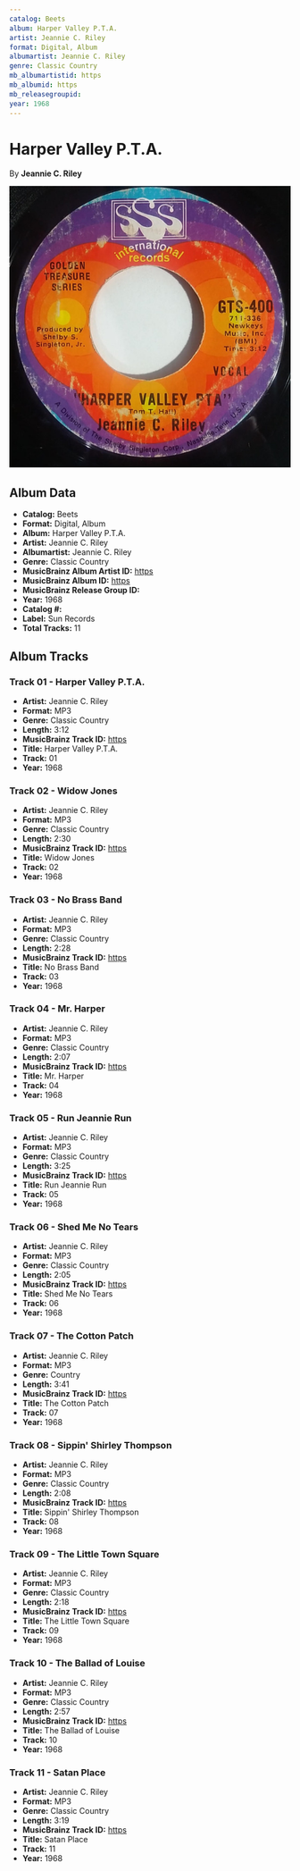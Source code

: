 ```yaml
---
catalog: Beets
album: Harper Valley P.T.A.
artist: Jeannie C. Riley
format: Digital, Album
albumartist: Jeannie C. Riley
genre: Classic Country
mb_albumartistid: https
mb_albumid: https
mb_releasegroupid: 
year: 1968
---
```


# Harper Valley P.T.A.

By **Jeannie C. Riley**

![](../../assets/beetscovers/Jeannie_C_Riley-Harper_Valley_PTA.jpg)

## Album Data

- **Catalog:** Beets
- **Format:** Digital, Album
- **Album:** Harper Valley P.T.A.
- **Artist:** Jeannie C. Riley
- **Albumartist:** Jeannie C. Riley
- **Genre:** Classic Country
- **MusicBrainz Album Artist ID:** [https](https://musicbrainz.org/artist/https)
- **MusicBrainz Album ID:** [https](https://musicbrainz.org/release/https)
- **MusicBrainz Release Group ID:** [](https://musicbrainz.org/release-group/)
- **Year:** 1968
- **Catalog #:** 
- **Label:** Sun Records
- **Total Tracks:** 11

## Album Tracks

### Track 01 - Harper Valley P.T.A.

- **Artist:** Jeannie C. Riley
- **Format:** MP3
- **Genre:** Classic Country
- **Length:** 3:12
- **MusicBrainz Track ID:** [https](https://musicbrainz.org/recording/https)
- **Title:** Harper Valley P.T.A.
- **Track:** 01
- **Year:** 1968

### Track 02 - Widow Jones

- **Artist:** Jeannie C. Riley
- **Format:** MP3
- **Genre:** Classic Country
- **Length:** 2:30
- **MusicBrainz Track ID:** [https](https://musicbrainz.org/recording/https)
- **Title:** Widow Jones
- **Track:** 02
- **Year:** 1968

### Track 03 - No Brass Band

- **Artist:** Jeannie C. Riley
- **Format:** MP3
- **Genre:** Classic Country
- **Length:** 2:28
- **MusicBrainz Track ID:** [https](https://musicbrainz.org/recording/https)
- **Title:** No Brass Band
- **Track:** 03
- **Year:** 1968

### Track 04 - Mr. Harper

- **Artist:** Jeannie C. Riley
- **Format:** MP3
- **Genre:** Classic Country
- **Length:** 2:07
- **MusicBrainz Track ID:** [https](https://musicbrainz.org/recording/https)
- **Title:** Mr. Harper
- **Track:** 04
- **Year:** 1968

### Track 05 - Run Jeannie Run

- **Artist:** Jeannie C. Riley
- **Format:** MP3
- **Genre:** Classic Country
- **Length:** 3:25
- **MusicBrainz Track ID:** [https](https://musicbrainz.org/recording/https)
- **Title:** Run Jeannie Run
- **Track:** 05
- **Year:** 1968

### Track 06 - Shed Me No Tears

- **Artist:** Jeannie C. Riley
- **Format:** MP3
- **Genre:** Classic Country
- **Length:** 2:05
- **MusicBrainz Track ID:** [https](https://musicbrainz.org/recording/https)
- **Title:** Shed Me No Tears
- **Track:** 06
- **Year:** 1968

### Track 07 - The Cotton Patch

- **Artist:** Jeannie C. Riley
- **Format:** MP3
- **Genre:** Country
- **Length:** 3:41
- **MusicBrainz Track ID:** [https](https://musicbrainz.org/recording/https)
- **Title:** The Cotton Patch
- **Track:** 07
- **Year:** 1968

### Track 08 - Sippin' Shirley Thompson

- **Artist:** Jeannie C. Riley
- **Format:** MP3
- **Genre:** Classic Country
- **Length:** 2:08
- **MusicBrainz Track ID:** [https](https://musicbrainz.org/recording/https)
- **Title:** Sippin' Shirley Thompson
- **Track:** 08
- **Year:** 1968

### Track 09 - The Little Town Square

- **Artist:** Jeannie C. Riley
- **Format:** MP3
- **Genre:** Classic Country
- **Length:** 2:18
- **MusicBrainz Track ID:** [https](https://musicbrainz.org/recording/https)
- **Title:** The Little Town Square
- **Track:** 09
- **Year:** 1968

### Track 10 - The Ballad of Louise

- **Artist:** Jeannie C. Riley
- **Format:** MP3
- **Genre:** Classic Country
- **Length:** 2:57
- **MusicBrainz Track ID:** [https](https://musicbrainz.org/recording/https)
- **Title:** The Ballad of Louise
- **Track:** 10
- **Year:** 1968

### Track 11 - Satan Place

- **Artist:** Jeannie C. Riley
- **Format:** MP3
- **Genre:** Classic Country
- **Length:** 3:19
- **MusicBrainz Track ID:** [https](https://musicbrainz.org/recording/https)
- **Title:** Satan Place
- **Track:** 11
- **Year:** 1968

